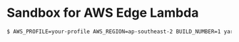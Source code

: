 
# Sandbox for AWS Edge Lambda

```sh
$ AWS_PROFILE=your-profile AWS_REGION=ap-southeast-2 BUILD_NUMBER=1 yarn run deploy
```
